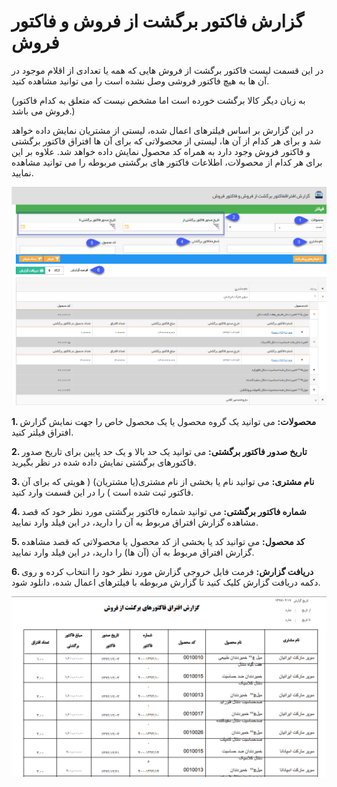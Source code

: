 # گزارش فاکتور برگشت از فروش و فاکتور فروش

در این قسمت لیست فاکتور برگشت از فروش هایی که همه یا تعدادی از اقلام موجود در آن ها به هیچ فاکتور فروشی وصل نشده است را می توانید مشاهده کنید.

(به زبان دیگر کالا برگشت خورده است اما مشخص نیست که متعلق به کدام فاکتور فروش می باشد.)

در این گزارش بر اساس فیلترهای اعمال شده، لیستی از مشتریان نمایش داده خواهد شد و برای هر کدام از آن ها، لیستی از محصولاتی که برای آن ها افتراق فاکتور برگشتی و فاکتور فروش وجود دارد به همراه کد محصول نمایش داده خواهد شد. علاوه بر این برای هر کدام از محصولات، اطلاعات فاکتور های برگشتی مربوطه را می توانید مشاهده نمایید.

![](ReturnSaleInvoice.png)

**1. محصولات:** می توانید یک گروه محصول یا یک محصول خاص را جهت نمایش گزارش افتراق فیلتر کنید.

**2. تاریخ صدور فاکتور برگشتی:** می توانید یک حد بالا و یک حد پایین برای تاریخ صدور فاکتورهای برگشتی نمایش داده شده در نظر بگیرید.

**3. نام مشتری:** می توانید نام یا بخشی از نام مشتری(یا مشتریان) ( هویتی که برای آن فاکتور ثبت شده است ) را در این قسمت وارد کنید.

**4. شماره فاکتور برگشتی:** می توانید شماره فاکتور برگشتی مورد نظر خود که قصد مشاهده گزارش افتراق مربوط به آن را دارید، در این فیلد وارد نمایید.

**5. کد محصول:** می توانید کد یا بخشی از کد محصول یا محصولاتی که قصد مشاهده گزارش افتراق مربوط به آن (آن ها) را دارید، در این فیلد وارد نمایید.

**6. دریافت گزارش:** فرمت فایل خروجی گزارش مورد نظر خود را انتخاب کرده و روی دکمه دریافت گزارش کلیک کنید تا گزارش مربوطه با فیلترهای اعمال شده، دانلود شود.


![](ReturnSaleInvoice2.png)

